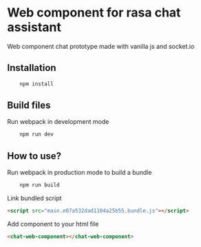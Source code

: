 # Web component for rasa chat assistant

Web component chat prototype made with vanilla js and socket.io

## Installation

```bash
    npm install
```

## Build files

Run webpack in development mode

```bash
    npm run dev
```

## How to use?

Run webpack in production mode to build a bundle

```bash
    npm run build
```

Link bundled script

```html
<script src="main.e07a532dad1104a25b55.bundle.js"></script>
```

Add component to your html file

```html
<chat-web-component></chat-web-component>
```
